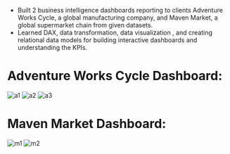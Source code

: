 - Built 2 business intelligence dashboards reporting to clients Adventure Works Cycle, a global manufacturing company, and Maven Market, a global supermarket chain from given datasets.
- Learned
DAX, data transformation, data visualization
, and creating
relational data models
for building interactive dashboards and understanding the
KPIs.

# Adventure Works Cycle Dashboard:
![a1](https://github.com/hemantbuchade/Power-BI-Dashboard/assets/114491531/7ed89302-737e-46cc-99fc-83ffb3b9ddd1)
![a2](https://github.com/hemantbuchade/Power-BI-Dashboard/assets/114491531/fcf54ca3-cc9e-466c-8170-42d3b3dd4ea2)
![a3](https://github.com/hemantbuchade/Power-BI-Dashboard/assets/114491531/f263a4c2-166a-4ce0-8d63-13217b64784f)


# Maven Market Dashboard:
![m1](https://github.com/hemantbuchade/Power-BI-Dashboard/assets/114491531/59ca345a-1b67-4da1-8df7-d794085825e1)
![m2](https://github.com/hemantbuchade/Power-BI-Dashboard/assets/114491531/1ba9f841-6dab-4095-9a5b-12a5d3f00ea6)
